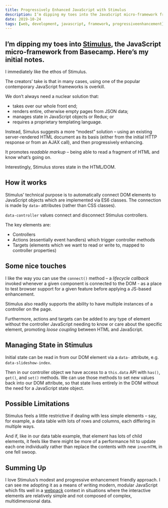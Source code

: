 ```yaml
---
title: Progressively Enhanced JavaScript with Stimulus
description: I’m dipping my toes into the JavaScript micro-framework from Basecamp
date: 2019-10-24
tags: [web, development, javascript, framework, progressiveenhancement]
---
```

I’m dipping my toes into [Stimulus](https://stimulusjs.org/handbook/introduction), the JavaScript micro-framework from Basecamp. Here’s my initial notes.
---

I immediately like the ethos of Stimulus.

The creators’ take is that in many cases, using one of the popular contemporary JavaScript frameworks is overkill.

We don’t always need a nuclear solution that:

- takes over our whole front end;
- renders entire, otherwise empty pages from JSON data;
- manages state in JavaScript objects or Redux; or
- requires a proprietary templating language.

Instead, Simulus suggests a more “modest” solution – using an existing server-rendered HTML document as its basis (either from the initial HTTP response or from an AJAX call), and then progressively enhancing.

It promotes _readable markup_ – being able to read a fragment of HTML and know what’s going on.

Interestingly, Stimulus stores state in the HTML/DOM.

## How it works

Stimulus’ technical purpose is to automatically connect DOM elements to JavaScript objects which are implemented via ES6 classes. The connection is made by `data–` attributes (rather than CSS classes). 

`data-controller` values connect and disconnect Stimulus controllers.

The key elements are:

- Controllers
- Actions (essentially event handlers) which trigger controller methods
- Targets (elements which we want to read or write to, mapped to controller properties)

## Some nice touches

I like the way you can use the `connect()` method – a _lifecycle callback_ invoked whenever a given component is connected to the DOM - as a place to test browser support for a given feature before applying a JS-based enhancement.

Stimulus also readily supports the ability to have multiple instances of a controller on the page.

Furthermore, actions and targets can be added to any type of element without the controller JavaScript needing to know or care about the specific element, promoting _loose coupling_ between HTML and JavaScript.

## Managing State in Stimulus

Initial state can be read in from our DOM element via a `data-` attribute, e.g. `data-slideshow-index`.

Then in our controller object we have access to a `this.data` API with `has()`, `get()`, and `set()` methods. We can use those methods to set new values back into our DOM attribute, so that state lives entirely in the DOM without the need for a JavaScript state object.

## Possible Limitations

Stimulus feels a little restrictive if dealing with less simple elements – say, for example, a data table with lots of rows and columns, each differing in multiple ways. 

And if, like in our data table example, that element has lots of child elements, it feels like there might be more of a performance hit to update each one individually rather than replace the contents with new `innerHTML` in one fell swoop.

## Summing Up

I love Stimulus’s modest and progressive enhancement friendly approach. I can see me adopting it as a means of writing modern, modular JavaScript which fits well in a [webpack](https://webpack.js.org/) context in situations where the interactive elements are relatively simple and not composed of complex, multidimensional data. 
